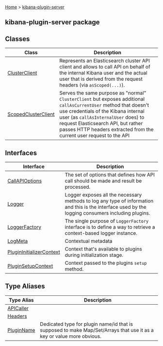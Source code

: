 [Home](./index) &gt; [kibana-plugin-server](./kibana-plugin-server.md)

## kibana-plugin-server package

## Classes

|  Class | Description |
|  --- | --- |
|  [ClusterClient](./kibana-plugin-server.clusterclient.md) | Represents an Elasticsearch cluster API client and allows to call API on behalf of the internal Kibana user and the actual user that is derived from the request headers (via `asScoped(...)`<!-- -->). |
|  [ScopedClusterClient](./kibana-plugin-server.scopedclusterclient.md) | Serves the same purpose as "normal" `ClusterClient` but exposes additional `callAsCurrentUser` method that doesn't use credentials of the Kibana internal user (as `callAsInternalUser` does) to request Elasticsearch API, but rather passes HTTP headers extracted from the current user request to the API |

## Interfaces

|  Interface | Description |
|  --- | --- |
|  [CallAPIOptions](./kibana-plugin-server.callapioptions.md) | The set of options that defines how API call should be made and result be processed. |
|  [Logger](./kibana-plugin-server.logger.md) | Logger exposes all the necessary methods to log any type of information and this is the interface used by the logging consumers including plugins. |
|  [LoggerFactory](./kibana-plugin-server.loggerfactory.md) | The single purpose of `LoggerFactory` interface is to define a way to retrieve a context-based logger instance. |
|  [LogMeta](./kibana-plugin-server.logmeta.md) | Contextual metadata |
|  [PluginInitializerContext](./kibana-plugin-server.plugininitializercontext.md) | Context that's available to plugins during initialization stage. |
|  [PluginSetupContext](./kibana-plugin-server.pluginsetupcontext.md) | Context passed to the plugins `setup` method. |

## Type Aliases

|  Type Alias | Description |
|  --- | --- |
|  [APICaller](./kibana-plugin-server.apicaller.md) |  |
|  [Headers](./kibana-plugin-server.headers.md) |  |
|  [PluginName](./kibana-plugin-server.pluginname.md) | Dedicated type for plugin name/id that is supposed to make Map/Set/Arrays that use it as a key or value more obvious. |

